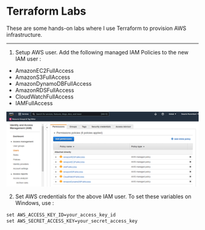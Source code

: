 # Terraform Labs

These are some hands-on labs where I use Terraform to provision AWS infrastructure.

---

1. Setup AWS user. Add the following managed IAM Policies to the new IAM user :

- AmazonEC2FullAccess
- AmazonS3FullAccess
- AmazonDynamoDBFullAccess
- AmazonRDSFullAccess
- CloudWatchFullAccess
- IAMFullAccess

![](/images/policies.png)

2. Set AWS credentials for the above IAM user. To set these variables on Windows, use :

```
set AWS_ACCESS_KEY_ID=your_access_key_id
set AWS_SECRET_ACCESS_KEY=your_secret_access_key
```
